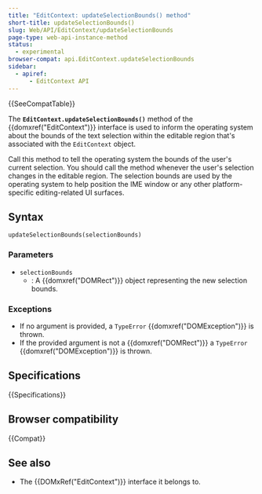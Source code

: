 ```yaml
---
title: "EditContext: updateSelectionBounds() method"
short-title: updateSelectionBounds()
slug: Web/API/EditContext/updateSelectionBounds
page-type: web-api-instance-method
status:
  - experimental
browser-compat: api.EditContext.updateSelectionBounds
sidebar:
  - apiref:
      - EditContext API
---
```


{{SeeCompatTable}}

The **`EditContext.updateSelectionBounds()`** method of the {{domxref("EditContext")}} interface is used to inform the operating system about the bounds of the text selection within the editable region that's associated with the `EditContext` object.

Call this method to tell the operating system the bounds of the user's current selection. You should call the method whenever the user's selection changes in the editable region. The selection bounds are used by the operating system to help position the IME window or any other platform-specific editing-related UI surfaces.

## Syntax

```js-nolint
updateSelectionBounds(selectionBounds)
```

### Parameters

- `selectionBounds`
  - : A {{domxref("DOMRect")}} object representing the new selection bounds.

### Exceptions

- If no argument is provided, a `TypeError` {{domxref("DOMException")}} is thrown.
- If the provided argument is not a {{domxref("DOMRect")}} a `TypeError` {{domxref("DOMException")}} is thrown.

## Specifications

{{Specifications}}

## Browser compatibility

{{Compat}}

## See also

- The {{DOMxRef("EditContext")}} interface it belongs to.
